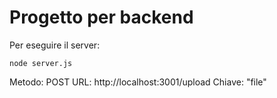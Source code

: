 # Progetto per backend

Per eseguire il server:

```
node server.js
```

Metodo: POST
URL: http://localhost:3001/upload
Chiave: "file"
